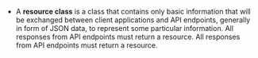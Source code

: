 - A **resource class** is a class that contains only basic information that will be exchanged between client applications and API endpoints, generally in form of JSON data, to represent some particular information.
  All responses from API endpoints must return a resource. All responses from API endpoints must return a resource.
